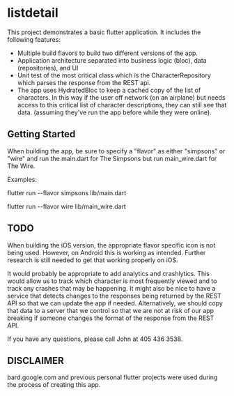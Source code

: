 # listdetail

This project demonstrates a basic flutter application. It includes the following features:

- Multiple build flavors to build two different versions of the app.
- Application architecture separated into business logic (bloc), data (repositories), and UI
- Unit test of the most critical class which is the CharacterRepository which parses the response from the REST api.
- The app uses HydratedBloc to keep a cached copy of the list of characters. In this way if the user off network (on an airplane) but
  needs access to this critical list of character descriptions, they can still see that data. (assuming they've run the app before while they were
  online).

## Getting Started

When building the app, be sure to specify a "flavor" as either "simpsons" or "wire" and run the main.dart for The Simpsons but run main_wire.dart for
The Wire.

Examples:

flutter run --flavor simpsons lib/main.dart

flutter run --flavor wire lib/main_wire.dart

## TODO

When building the iOS version, the appropriate flavor specific icon is not being used. However, on Android this is working as intended.
Further research is still needed to get that working properly on iOS.

It would probably be appropriate to add analytics and crashlytics. This would allow us to track which character is most frequently viewed
and to track any crashes that may be happening. It might also be nice to have a service that detects changes to the responses being
returned by the REST API so that we can update the app if needed. Alternatively, we should copy that data to a server that we
control so that we are not at risk of our app breaking if someone changes the format of the response from the REST API.

If you have any questions, please call John at 405 436 3538.

## DISCLAIMER

bard.google.com and previous personal flutter projects were used during the process of creating this app.
